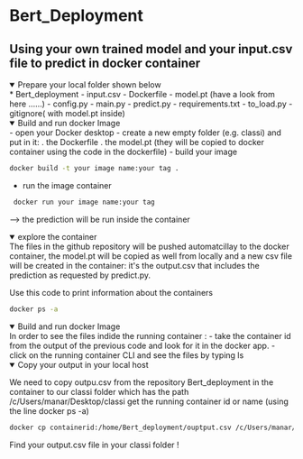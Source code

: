 # Bert_Deployment
## Using your own trained model and your input.csv file to predict in docker container 

<details open>
<summary> Prepare your local folder shown below </summary>
* Bert_deployment
  - input.csv
  - Dockerfile
  - model.pt (have a look from here ......)
  - config.py
  - main.py
  - predict.py
  - requirements.txt
  - to_load.py
  - gitignore( with model.pt inside)


<details open>
<summary>Build and run docker Image</summary>
  - open your Docker desktop 
  - create a new empty folder (e.g. classi) and put in it:
       .  the Dockerfile
       .  the model.pt (they will be copied to docker container using the code in the dockerfile)
  - build your image

   ```bash
   docker build -t your image name:your tag . 
   ```
  - run the image container 
  ```bash
   docker run your image name:your tag
  ```
  --> the prediction will be run inside the container
  <details open>
  <summary>explore the container </summary>
  The files in the github repository will be pushed automatcillay to the docker container, the model.pt will be copied as well from locally and a new csv file will be created in the container: it's the output.csv that includes the prediction as requested by predict.py.
  
 Use this code to print information about the containers
  
   ```bash
   docker ps -a
  ```
  <details open>
  <summary>Build and run docker Image</summary>
  In order to see the files indide the running container :
  - take the container id from the output of the previous code and look for it in
  the docker app. 
  - click on the running container CLI and see the files by typing ls

 
<details open>
<summary>Copy your output in your local host</summary>
  
 We need to copy outpu.csv from the repository Bert_deployment in the container to our classi folder which has the path /c/Users/manar/Desktop/classi
  get the running container id or name (using the line docker ps -a)
  
  ```bash
  docker cp containerid:/home/Bert_deployment/ouptput.csv /c/Users/manar/Desktop/classi
  ```

Find your output.csv file in your classi folder !
